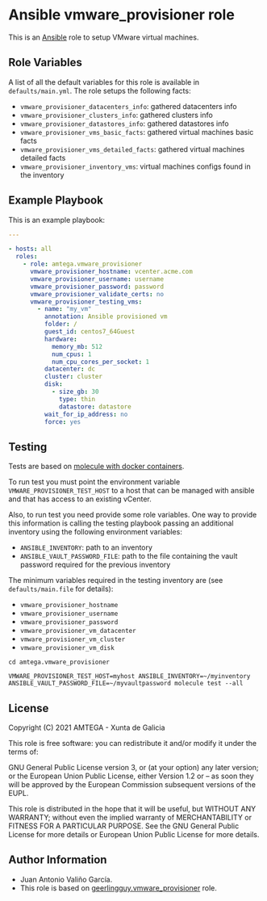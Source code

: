 # Ansible vmware_provisioner role

This is an [Ansible](http://www.ansible.com) role to setup VMware virtual machines.

## Role Variables

A list of all the default variables for this role is available in `defaults/main.yml`. The role setups the following facts:

- `vmware_provisioner_datacenters_info`: gathered datacenters info
- `vmware_provisioner_clusters_info`: gathered clusters info
- `vmware_provisioner_datastores_info`: gathered datastores info
- `vmware_provisioner_vms_basic_facts`: gathered virtual machines basic facts
- `vmware_provisioner_vms_detailed_facts`: gathered virtual machines detailed facts
- `vmware_provisioner_inventory_vms`: virtual machines configs found in the inventory

## Example Playbook

This is an example playbook:

```yaml
---

- hosts: all
  roles:
    - role: amtega.vmware_provisioner
      vmware_provisioner_hostname: vcenter.acme.com
      vmware_provisioner_username: username
      vmware_provisioner_password: password
      vmware_provisioner_validate_certs: no
      vmware_provisioner_testing_vms:
        - name: "my_vm"
          annotation: Ansible provisioned vm
          folder: /
          guest_id: centos7_64Guest
          hardware:
            memory_mb: 512
            num_cpus: 1
            num_cpu_cores_per_socket: 1
          datacenter: dc
          cluster: cluster
          disk:
            - size_gb: 30
              type: thin
              datastore: datastore            
          wait_for_ip_address: no          
          force: yes
```

## Testing

Tests are based on [molecule with docker containers](https://molecule.readthedocs.io/en/latest/installation.html).

To run test you must point the environment variable `VMWARE_PROVISIONER_TEST_HOST` to a host that can be managed with ansible and that has access to an existing vCenter.

Also, to run test you need provide some role variables. One way to provide this information is calling the testing playbook passing an additional inventory using the following environment variables:

- `ANSIBLE_INVENTORY`: path to an inventory
- `ANSIBLE_VAULT_PASSWORD_FILE`: path to the file containing the vault password required for the previous inventory

The minimum variables required in the testing inventory are (see `defaults/main.file` for details):

- `vmware_provisioner_hostname`
- `vmware_provisioner_username`
- `vmware_provisioner_password`
- `vmware_provisioner_vm_datacenter`
- `vmware_provisioner_vm_cluster`
- `vmware_provisioner_vm_disk`

```shell
cd amtega.vmware_provisioner

VMWARE_PROVISIONER_TEST_HOST=myhost ANSIBLE_INVENTORY=~/myinventory ANSIBLE_VAULT_PASSWORD_FILE=~/myvaultpassword molecule test --all
```

## License

Copyright (C) 2021 AMTEGA - Xunta de Galicia

This role is free software: you can redistribute it and/or modify it under the terms of:

GNU General Public License version 3, or (at your option) any later version; or the European Union Public License, either Version 1.2 or – as soon they will be approved by the European Commission ­subsequent versions of the EUPL.

This role is distributed in the hope that it will be useful, but WITHOUT ANY WARRANTY; without even the implied warranty of MERCHANTABILITY or FITNESS FOR A PARTICULAR PURPOSE.  See the GNU General Public License for more details or European Union Public License for more details.

## Author Information

- Juan Antonio Valiño García.
- This role is based on [geerlingguy.vmware_provisioner](https://galaxy.ansible.com/geerlingguy/vmware_provisioner) role.
